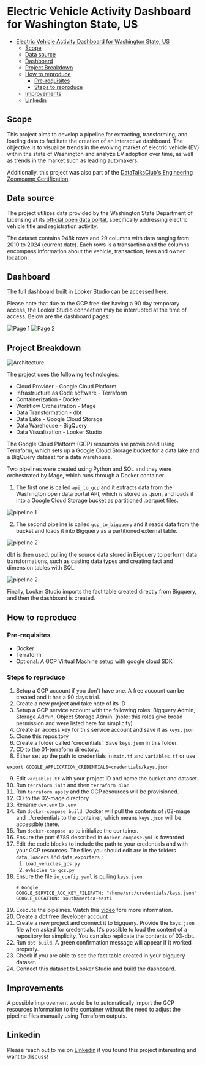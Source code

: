 # Electric Vehicle Activity Dashboard for Washington State, US

- [Electric Vehicle Activity Dashboard for Washington State, US](#electric-vehicle-activity-dashboard-for-washington-state-us)
  - [Scope](#scope)
  - [Data source](#data-source)
  - [Dashboard](#dashboard)
  - [Project Breakdown](#project-breakdown)
  - [How to reproduce](#how-to-reproduce)
    - [Pre-requisites](#pre-requisites)
    - [Steps to reproduce](#steps-to-reproduce)
  - [Improvements](#improvements)
  - [Linkedin](#linkedin)


## Scope

This project aims to develop a pipeline for extracting, transforming, and loading data to facilitate the creation of an interactive dashboard. The objective is to visualize trends in the evolving market of electric vehicle (EV) within the state of Washington and analyze EV adoption over time, as well as trends in the market such as leading automakers. 

Additionally, this project was also part of the [DataTalksClub's Engineering Zoomcamp Certification](https://github.com/DataTalksClub/data-engineering-zoomcamp).

## Data source 

The project utilizes data provided by the Washington State Department of Licensing at its  [official open data portal](https://data.wa.gov/Transportation/Electric-Vehicle-Title-and-Registration-Activity/rpr4-cgyd/about_data), specifically addressing electric vehicle title and registration activity.

The dataset contains 948k rows and 29 columns with data ranging from 2010 to 2024 (current date). Each rows is a transaction and the columns encompass information about the vehicle, transaction, fees and owner location. 

## Dashboard

The full dashboard built in Looker Studio can be accessed [here](https://lookerstudio.google.com/u/1/reporting/685d13cc-d55a-4133-a1c2-92caa371fb67/page/p_4lx3pm4dgd).

Please note that due to the GCP free-tier having a 90 day temporary access, the Looker Studio connection may be interrupted at the time of access. Below are the dashboard pages:

![Page 1](/assets/Electric_Vehicles_Activity_page-0001.jpg)
![Page 2](/assets/Electric_Vehicles_Activity_page-0002.jpg)

## Project Breakdown

![Architecture](/assets/architecture.jpg)

The project uses the following technologies:
  * Cloud Provider - Google Cloud Platform
  * Infrastructure as Code software - Terraform
  * Containerization - Docker
  * Workflow Orchestration - Mage
  * Data Transformation - dbt
  * Data Lake - Google Cloud Storage
  * Data Warehouse - BigQuery
  * Data Visualization - Looker Studio

The Google Cloud Platform (GCP) resources are provisioned using Terraform, which sets up a Google Cloud Storage bucket for a data lake and a BigQuery dataset for a data warehouse.

Two pipelines were created using Python and SQL and they were orchestrated by Mage, which runs through a Docker container.


1) The first one is called `api_to_gcp` and it extracts data from the Washington open data portal API, which is stored as .json, and loads it into a Google Cloud Storage bucket as partitioned .parquet files.

![pipeline 1](/assets/api_to_gcs.png)

2) The second pipeline is called `gcp_to_bigquery` and it reads data from the bucket and loads it into Bigquery as a partitioned external table. 

![pipeline 2](/assets/gcs_to_bigquery.png)

dbt is then used, pulling the source data stored in Bigquery to perform data transformations, such as casting data types and creating fact and dimension tables with SQL.

![pipeline 2](/assets/lineage.png)

Finally, Looker Studio imports the fact table created directly from Bigquery, and then the dashboard is created. 

## How to reproduce

### Pre-requisites
* Docker
* Terraform
* Optional: A GCP Virtual Machine setup with google cloud SDK

### Steps to reproduce
1) Setup a GCP account if you don't have one. A free account can be created and it has a 90 days trial. 
2) Create a new project and take note of its ID
3) Setup a GCP service account with the following roles:  Bigquery Admin, Storage Admin, Object Storage Admin. (note: this roles give broad permission and were listed here for simplicity)
4) Create an access key for this service account and save it as `keys.json`
5) Clone this repository
6) Create a folder called 'credentials'. Save `keys.json` in this folder. 
7) CD to the 01-terraform directory. 
8) Either set up the path to credentials in `main.tf` and `variables.tf` or use
``` 
export GOOGLE_APPLICATION_CREDENTIALS=credentials/keys.json
```
9) Edit `variables.tf` with your project ID and name the bucket and dataset. 
10) Run `terraform init` and then `terraform plan`
11) Run `terraform apply` and the GCP resources will be provisioned.
12) CD to the 02-mage directory
13) Rename `dev.env` to `.env`
14) Run `docker-compose build`. Docker will pull the contents of  /02-mage and ../credentials to the container, which means `keys.json` will be accessible there.
15) Run `docker-compose up` to initialize the container. 
16) Ensure the port 6789 described in `docker-compose.yml` is fowarded
17) Edit the code blocks to include the path to your credentials and with your GCP resources. The files you should edit are in the folders `data_loaders` and `data_exporters` :
    1)  `load_vehicles_gcs.py`
    2)  `evhicles_to_gcs.py`
18) Ensure the file `io_config.yaml` is pulling `keys.json`:
      ```
    # Google
    GOOGLE_SERVICE_ACC_KEY_FILEPATH: "/home/src/credentials/keys.json"
    GOOGLE_LOCATION: southamerica-east1
19) Execute the pipelines. Watch this [video](https://www.youtube.com/watch?v=w0XmcASRUnc&list=PL3MmuxUbc_hJed7dXYoJw8DoCuVHhGEQb&index=24&pp=iAQB) fore more information.
20) Create a [dbt](https://www.getdbt.com/) free developer account
21) Create a new project and connect it to bigquery. Provide the `keys.json` file when asked for credentials. It's possible to load the content of a repository for simplicity. You can also replicate the contents of 03-dbt. 
22) Run `dbt build`. A green confirmation message will appear if it worked properly. 
23) Check if you are able to see the fact table created in your bigquery dataset. 
24) Connect this dataset to Looker Studio and build the dashboard.

## Improvements
A possible improvement would be to automatically import the GCP resources information to the container without the need to adjust the pipeline files manually using Terraform outputs. 

## Linkedin

Please reach out to me on [Linkedin](https://www.linkedin.com/in/bernardo-m-costa/
) if you found this project interesting and want to discuss!